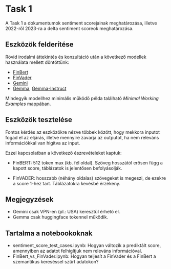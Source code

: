 # Task 1

A Task 1 a dokumentumok sentiment scorejainak meghatározása, illetve 2022-ről 2023-ra a delta sentiment scoreok meghatározása. 

## Eszközök felderítése

Rövid irodalmi áttekintés és konzultáció után a következő modellek használata mellett döntöttünk:

- [FinBert](https://huggingface.co/ProsusAI/finbert)
- [FinVader](https://github.com/PetrKorab/FinVADER)
- [Gemini](https://ai.google.dev/)
- [Gemma](https://huggingface.co/google/gemma-2b), [Gemma-Instruct](https://huggingface.co/google/gemma-2b-it)

Mindegyik modellhez minimális működő példa található *Minimal Working Examples* mappában. 

## Eszközök tesztelése

Fontos kérdés az eszközökre nézve többek között, hogy mekkora inputot fogad el az eljárás, illetve mennyire zavarja az outputot, ha nem releváns információkkal van higítva az input.

Ezzel kapcsolatban a következő észrevételeket kaptuk:

- FinBERT: 512 token max (kb. fél oldal). Szöveg hosszától erősen függ a kapott score, táblázatok is jelentősen befolyásolják.
 
- FinVADER: hosszabb (néhány oldalas) szövegeket is megeszi, de ezekre a score 1-hez tart. Táblázatokra kevésbé érzékeny.


## Megjegyzések

- Gemini csak VPN-en (pl.: USA) keresztül érhető el.
- Gemma csak huggingface tokennel működik.


## Tartalma a notebookoknak

- sentiment_score_test_cases.ipynb: Hogyan változik a prediktált score, amennyiben az adatot felhigítjuk nem releváns információval.
- FinBert_vs_FinVader.ipynb: Hogyan teljesít a FinVader és a FinBert a szemantikus kereséssel szűrt adatokon?
